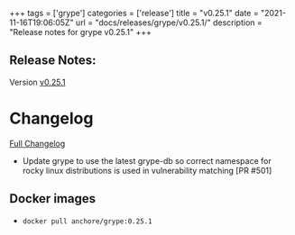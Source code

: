 +++
tags = ['grype']
categories = ['release']
title = "v0.25.1"
date = "2021-11-16T19:06:05Z"
url = "docs/releases/grype/v0.25.1/"
description = "Release notes for grype v0.25.1"
+++

## Release Notes:
Version [v0.25.1](https://github.com/anchore/grype/releases/tag/v0.25.1)

# Changelog

[Full Changelog](https://github.com/anchore/grype/compare/v0.25.0...)
- Update grype to use the latest grype-db so correct namespace for rocky linux distributions is used in vulnerability matching [PR #501]

## Docker images

- `docker pull anchore/grype:0.25.1`
